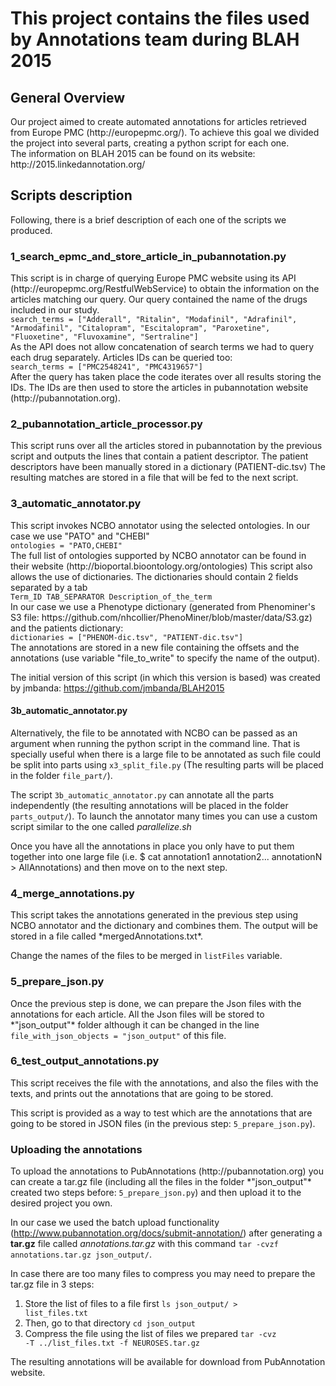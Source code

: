 <h1>This project contains the files used by Annotations team during BLAH 2015</h1>

<h2>General Overview</h2>
Our project aimed to create automated annotations for articles retrieved from Europe PMC (http://europepmc.org/). To achieve this goal we divided the project into several parts, creating a python script for each one.
<br/>
The information on BLAH 2015 can be found on its website: http://2015.linkedannotation.org/

<h2>Scripts description</h2>
Following, there is a brief description of each one of the scripts we produced.

<h3>1_search_epmc_and_store_article_in_pubannotation.py</h3>
This script is in charge of querying Europe PMC website using its API (http://europepmc.org/RestfulWebService) to obtain the information on the articles matching our query.
Our query contained the name of the drugs included in our study.<br/>
<code>search_terms = ["Adderall", "Ritalin", "Modafinil", "Adrafinil", "Armodafinil", "Citalopram", "Escitalopram", "Paroxetine", "Fluoxetine", "Fluvoxamine", "Sertraline"]</code><br/>
As the API does not allow concatenation of search terms we had to query each drug separately. Articles IDs can be queried too:<br/>
<code>search_terms = ["PMC2548241", "PMC4319657"]</code><br/>
After the query has taken place the code iterates over all results storing the IDs.
The IDs are then used to store the articles in pubannotation website (http://pubannotation.org).

<h3>2_pubannotation_article_processor.py</h3>
This script runs over all the articles stored in pubannotation by the previous script and outputs the lines that contain a patient descriptor.
The patient descriptors have been manually stored in a dictionary (PATIENT-dic.tsv)
The resulting matches are stored in a file that will be fed to the next script.

<h3>3_automatic_annotator.py</h3>
This script invokes NCBO annotator using the selected ontologies. In our case we use "PATO" and "CHEBI"<br/>
<code>ontologies = "PATO,CHEBI"</code><br/>
The full list of ontologies supported by NCBO annotator can be found in their website (http://bioportal.bioontology.org/ontologies)
This script also allows the use of dictionaries. The dictionaries should contain 2 fields separated by a tab<br/>
<code>Term_ID TAB_SEPARATOR Description_of_the_term</code><br/>
In our case we use a Phenotype dictionary (generated from Phenominer's S3 file: https://github.com/nhcollier/PhenoMiner/blob/master/data/S3.gz) and the patients dictionary:<br/>
<code>dictionaries = ["PHENOM-dic.tsv", "PATIENT-dic.tsv"]</code><br/>
The annotations are stored in a new file containing the offsets and the annotations (use variable "file_to_write" to specify the name of the output).

The initial version of this script (in which this version is based) was created by jmbanda: https://github.com/jmbanda/BLAH2015

<h4>3b_automatic_annotator.py</h4>
Alternatively, the file to be annotated with NCBO can be passed as an argument when running the python script in the command line. That is specially useful when there is a large file to be annotated as such file could be split into parts using <code>x3_split_file.py</code> (The resulting parts will be placed in the folder <code>file_part/</code>).

The script <code>3b_automatic_annotator.py</code> can annotate all the parts independently (the resulting annotations will be placed in the folder <code>parts_output/</code>). To launch the annotator many times you can use a custom script similar to the one called *parallelize.sh*

Once you have all the annotations in place you only have to put them together into one large file (i.e. $ cat annotation1 annotation2... annotationN > AllAnnotations) and then move on to the next step.

<h3>4_merge_annotations.py</h3>
This script takes the annotations generated in the previous step using NCBO annotator and the dictionary and combines them. The output will be stored in a file called *mergedAnnotations.txt*.

Change the names of the files to be merged in <code>listFiles</code> variable.
 
<h3>5_prepare_json.py</h3>
Once the previous step is done, we can prepare the Json files with the annotations for each article. All the Json files will be stored to *"json_output"* folder although it can be changed in the line <code>file_with_json_objects = "json_output"</code> of this file.

<h3>6_test_output_annotations.py</h3>
This script receives the file with the annotations, and also the files with the texts, and prints out the annotations that are going to be stored.

This script is provided as a way to test which are the annotations that are going to be stored in JSON files (in the previous step: <code>5_prepare_json.py</code>).


<h3>Uploading the annotations</h3>
To upload the annotations to PubAnnotations (http://pubannotation.org) you can create a tar.gz file (including all the files in the folder *"json_output"* created two steps before: <code>5_prepare_json.py</code>) and then upload it to the desired project you own.


In our case we used the batch upload functionality (http://www.pubannotation.org/docs/submit-annotation/) after generating a **tar.gz** file called *annotations.tar.gz* with this command <code>tar -cvzf annotations.tar.gz json_output/</code>.

In case there are too many files to compress you may need to prepare the tar.gz file in 3 steps:
1. Store the list of files to a file first <code>ls json_output/ > list_files.txt</code>
2. Then, go to that directory <code>cd json_output</code>
3. Compress the file using the list of files we prepared <code>tar -cvz -T ../list_files.txt -f NEUROSES.tar.gz</code>


The resulting annotations will be available for download from PubAnnotation website.

